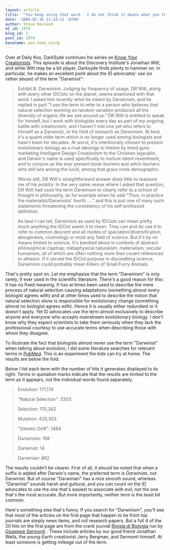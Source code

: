 ```yaml
---
layout: article
title: '"You keep using that word.  I do not think it means what you think it means."'
date: '2006-02-26 11:14:15 -0700'
author: Steve Reuland
mt_id: 1979
blog_id: 2
post_id: 1979
basename: you_keep_using
---
```

<img src="http://images.google.com/images?q=tbn:7GZld0NgElDbIM:www.american-buddha.com/a3prin.77_small.jpg" alt="" style="float:left;" />Over at Daily Kos, DarkSyde continues his series on [Know Your Creationists](http://www.dailykos.com/story/2006/2/25/12336/7371).  This episode is about the Discovery Institute's Jonathan Witt, and while Witt may be a bit player, Darksyde finds plenty to hammer on.  In particular, he makes an excellent point about the ID advocates' use (or rather abuse) of the term "Darwinist":   

> Exhibit B: Darwinism. Judging by frequency of usage, DR Witt, along with every other IDCists on the planet, seems enamored with that word. I asked him recently what he meant by Darwinism, and he replied in part "I use the term to refer to a person who believes that natural selection working on random variation produced all the diversity of organic life we see around us." DR Witt is entitled to speak for himself, but I work with biologists every day as part of my ongoing battle with creationisim, and I haven't met one yet who refers to himself as a Darwinist, or his field of research as Darwinism. At best it's a quaint older term which is no longer used among biologists and hasn't been for decades. At worst, it's intentionally chosen to present evolutionary biology as a rival ideology to theism by hired guns marketing Intelligent Design Creationism to the Christian laypublic, and Darwin's name is used specifically to nurture latent resentment, and to conjure up the ever present book-burners and witch-burners who still lurk among the lucid, among that grass roots demographic.
> 
> Worse still, DR Witt's straightforward answer does little to reassure me of his probity: In the very same venue where I asked that question, DR Witt had used the term Darwinism to clearly refer to a school of thought in philosophy, as for example when he said "Thus, in practice the materialist/Darwinists' fourth ... " and this is just one of many such statements threatening the consistency of his self professed definition.
> 
> As best I can tell, Darwinism as used by IDCists can mean pretty much anything the IDCist wants it to mean. They can and do use it to refer to common descent and all modes of speciation/diversification, abiogenesis, cosmology or most any field of science. But it's by no means limited to science. It's bandied about in contexts of abstract philosophical claptrap; metaphysical naturalism, materialism, secular humanism, all of which are often nothing more than covert references to atheism. If it served the IDCist purpose in discrediting science, Darwinism could probably mean Killers of Small Furry Animals. 

That's pretty spot on.  Let me emphasize that the term "Darwinism" is only rarely, if ever used in the scientific literature.  There's a good reason for this:  It has no fixed meaning.  It has at times been used to describe the mere process of natural selection causing adaptations (something almost every biologist agrees with) and at other times used to describe the notion that natural selection _alone_ is responsible for evolutionary change (something almost no biologist agrees with).  Hence it is usually either redundant or it doesn't apply.  Yet ID advocates use the term almost exclusively to describe anyone and everyone who accepts mainstream evolutionary biology.  I don't know why they expect scientists to take them seriously when they lack the professional courtesy to use accurate terms when describing those with whom they disagree.

To illustrate the fact that biologists almost never use the term "Darwinist" when talking about evolution, I did some literature searches for relevant terms in [PubMed](http://www.ncbi.nlm.nih.gov/entrez/query.fcgi?db=PubMed).  This is an experiment the kids can try at home.  The results are below the fold.   

Below I list each term with the number of hits it generates displayed to its right.  Terms in quotation marks indicate that the results are limited to the term as it appears, not the individual words found separately.  

> Evolution:  171,174 
> 
> "Natural Selection":  3303 
> 
> Selection:  170,342
> 
> Mutation:  420,303 
> 
> "Genetic Drift":  1484 
> 
> Darwinism:  198 
> 
> Darwinist:  14 
> 
> Darwinian:  862 

 

The results couldn't be clearer.  First of all, it should be noted that when a suffix is added after Darwin's name, the preferred term is _Darwinian_, not Darwinist.  But of course "Darwinian" has a nice smooth sound, whereas "Darwinist" sounds harsh and guttural, and you can count on the ID advocates to use the one that's easiest to associate with evil, not the one that's the most accurate.  But more importantly, neither term is the least bit common. 

Here's something else that's funny.  If you search for "Darwinism", you'll see that most of the articles on the first page that happen to be from top journals are simply news items, and not research papers.  But a full 4 of the 20 hits on the first page are from the crank journal [Rivista di Biologia](http://darwin.bc.asu.edu/blog/?p=351) run by [Giuseppe Sermonti](/archives/2005/06/of-form-over-su.html) .  These include articles by our good friend Jonathan Wells, the young-Earth creationist Jerry Bergman, and Sermonti himself.  At least someone is getting mileage out of the term.
